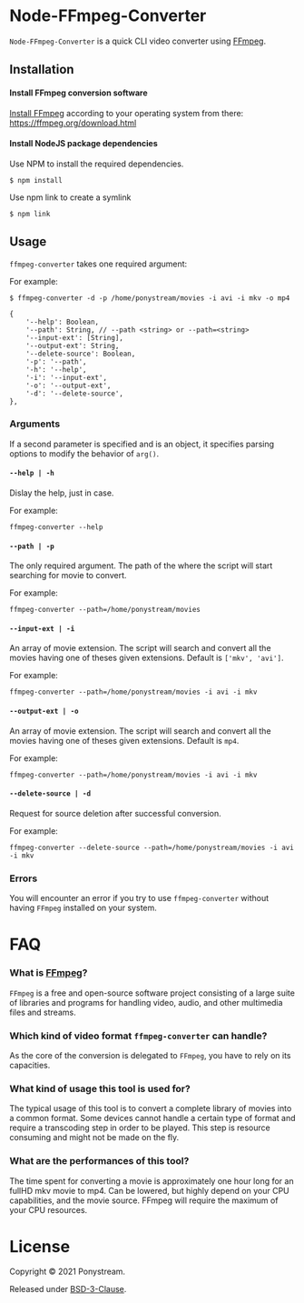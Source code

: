 # Node-FFmpeg-Converter

`Node-FFmpeg-Converter` is a quick CLI video converter using [FFmpeg](https://ffmpeg.org/).

## Installation

#### Install FFmpeg conversion software

[Install FFmpeg](https://ffmpeg.org/download.html) according to your operating system from there: https://ffmpeg.org/download.html

#### Install NodeJS package dependencies

Use NPM to install the required dependencies.

```console
$ npm install
```

Use npm link to create a symlink

```console
$ npm link
```

## Usage

`ffmpeg-converter` takes one required argument:


For example:

```console
$ ffmpeg-converter -d -p /home/ponystream/movies -i avi -i mkv -o mp4
```

    {
        '--help': Boolean,
        '--path': String, // --path <string> or --path=<string>
        '--input-ext': [String],
        '--output-ext': String,
        '--delete-source': Boolean,
        '-p': '--path',
        '-h': '--help',
        '-i': '--input-ext',
        '-o': '--output-ext',
        '-d': '--delete-source',
    },

### Arguments

If a second parameter is specified and is an object, it specifies parsing options to modify the behavior of `arg()`.

#### `--help | -h`

Dislay the help, just in case.

For example:

```console
ffmpeg-converter --help
```

#### `--path | -p`

The only required argument. The path of the where the script will start searching for movie to convert.


For example:

```console
ffmpeg-converter --path=/home/ponystream/movies
```

#### `--input-ext | -i`

An array of movie extension. The script will search and convert all the movies having one of theses given extensions.
Default is `['mkv', 'avi']`.

For example:

```console
ffmpeg-converter --path=/home/ponystream/movies -i avi -i mkv
```

#### `--output-ext | -o`

An array of movie extension. The script will search and convert all the movies having one of theses given extensions.
Default is `mp4`.

For example:

```console
ffmpeg-converter --path=/home/ponystream/movies -i avi -i mkv
```

#### `--delete-source | -d`

Request for source deletion after successful conversion.

For example:

```console
ffmpeg-converter --delete-source --path=/home/ponystream/movies -i avi -i mkv
```

### Errors

You will encounter an error if you try to use `ffmpeg-converter` without having `FFmpeg` installed on your system.

# FAQ

### What is [FFmpeg](https://ffmpeg.org/)?

`FFmpeg` is a free and open-source software project consisting of a large suite of libraries and programs for handling video, audio, and other multimedia files and streams.

### Which kind of video format `ffmpeg-converter` can handle?

As the core of the conversion is delegated to `FFmpeg`, you have to rely on its capacities.

### What kind of usage this tool is used for?

The typical usage of this tool is to convert a complete library of movies into a common format.
Some devices cannot handle a certain type of format and require a transcoding step in order to be played.
This step is resource consuming and might not be made on the fly.

### What are the performances of this tool?

The time spent for converting a movie is approximately one hour long for an fullHD mkv movie to mp4. 
Can be lowered, but highly depend on your CPU capabilities, and the movie source.
FFmpeg will require the maximum of your CPU resources.

# License

Copyright &copy; 2021 Ponystream.

Released under [BSD-3-Clause](LICENSE.md).
